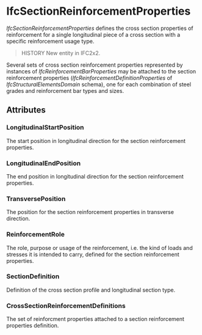 # IfcSectionReinforcementProperties

_IfcSectionReinforcementProperties_ defines the cross section properties of reinforcement for a single longitudinal piece of a cross section with a specific reinforcement usage type.
<!-- end of short definition -->

> HISTORY New entity in IFC2x2.

Several sets of cross section reinforcement properties represented by instances of _IfcReinforcementBarProperties_ may be attached to the section reinforcement properties (_IfcReinforcementDefinitionProperties_ of _IfcStructuralElementsDomain_ schema), one for each combination of steel grades and reinforcement bar types and sizes.

## Attributes

### LongitudinalStartPosition
The start position in longitudinal direction for the section reinforcement properties.

### LongitudinalEndPosition
The end position in longitudinal direction for the section reinforcement properties.

### TransversePosition
The position for the section reinforcement properties in transverse direction.

### ReinforcementRole
The role, purpose or usage of the reinforcement, i.e. the kind of loads and stresses it is intended to carry, defined for the section reinforcement properties.

### SectionDefinition
Definition of the cross section profile and longitudinal section type.

### CrossSectionReinforcementDefinitions
The set of reinforcment properties attached to a section reinforcement properties definition.
